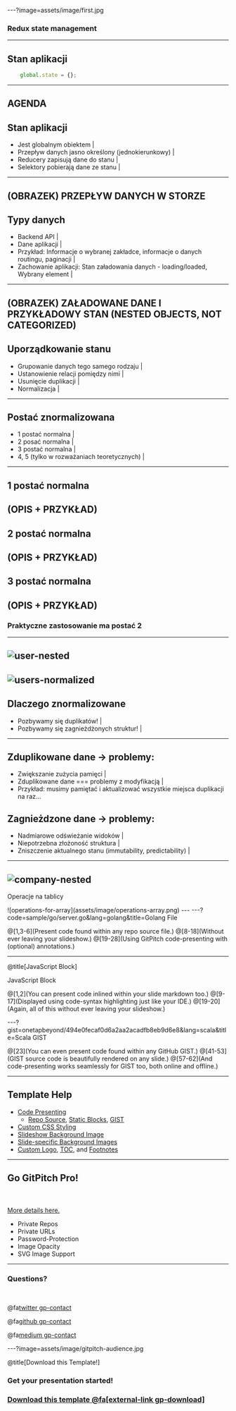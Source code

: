 ---?image=assets/image/first.jpg
### <span class="white">Redux state management</span>
---

## Stan aplikacji
```javascript
    global.state = {};
```
---
AGENDA
---
## Stan aplikacji

- Jest globalnym obiektem |
- Przepływ danych jasno określony (jednokierunkowy) |
- Reducery zapisują dane do stanu |
- Selektory pobierają dane ze stanu |
---
(OBRAZEK) PRZEPŁYW DANYCH W STORZE
--- 
## Typy danych
- Backend API |
- Dane aplikacji |
- Przykład: Informacje o wybranej zakładce, informacje o danych routingu, paginacji | 
- Zachowanie aplikacji: Stan załadowania danych - loading/loaded, Wybrany element |
---
(OBRAZEK) ZAŁADOWANE DANE I PRZYKŁADOWY STAN (NESTED OBJECTS, NOT CATEGORIZED)
---
## Uporządkowanie stanu
- Grupowanie danych tego samego rodzaju |
- Ustanowienie relacji pomiędzy nimi |
- Usunięcie duplikacji |
- Normalizacja |
---
## Postać znormalizowana
- 1 postać normalna | 
- 2 posać normalna | 
- 3 postać normalna |
- 4, 5 (tylko w rozważaniach teoretycznych) |
---
## 1 postać normalna
(OPIS + PRZYKŁAD)
---
## 2 postać normalna
(OPIS + PRZYKŁAD)
---
## 3 postać normalna
(OPIS + PRZYKŁAD)
---
### Praktyczne zastosowanie ma postać 2
---
![user-nested](assets/image/users-nested.png)
--- 
![users-normalized](assets/image/users-normalized.png)
---
## Dlaczego znormalizowane
- Pozbywamy się duplikatów! |
- Pozbywamy się zagnieżdżonych struktur! |
---
## Zduplikowane dane -> problemy: 
- Zwiększanie zużycia pamięci |
- Zduplikowane dane === problemy z modyfikacją |
- Przykład: musimy pamiętać i aktualizować wszystkie miejsca duplikacji na raz...

## Zagnieżdzone dane -> problemy:
- Nadmiarowe odświeżanie widoków | 
- Niepotrzebna złożoność struktura |
- Zniszczenie aktualnego stanu (immutability, predictability) |
---
![company-nested](assets/image/company-employees-nested.png)
---
<p><span class="slide-title">Operacje na tablicy</span></p>
![operations-for-array](assets/image/operations-array.png)
---
---?code=sample/go/server.go&lang=golang&title=Golang File

@[1,3-6](Present code found within any repo source file.)
@[8-18](Without ever leaving your slideshow.)
@[19-28](Using GitPitch code-presenting with (optional) annotations.)

---

@title[JavaScript Block]

<p><span class="slide-title">JavaScript Block</span></p>



@[1,2](You can present code inlined within your slide markdown too.)
@[9-17](Displayed using code-syntax highlighting just like your IDE.)
@[19-20](Again, all of this without ever leaving your slideshow.)

---?gist=onetapbeyond/494e0fecaf0d6a2aa2acadfb8eb9d6e8&lang=scala&title=Scala GIST

@[23](You can even present code found within any GitHub GIST.)
@[41-53](GIST source code is beautifully rendered on any slide.)
@[57-62](And code-presenting works seamlessly for GIST too, both online and offline.)

---

## Template Help

- [Code Presenting](https://github.com/gitpitch/gitpitch/wiki/Code-Presenting)
  + [Repo Source](https://github.com/gitpitch/gitpitch/wiki/Code-Delimiter-Slides), [Static Blocks](https://github.com/gitpitch/gitpitch/wiki/Code-Slides), [GIST](https://github.com/gitpitch/gitpitch/wiki/GIST-Slides) 
- [Custom CSS Styling](https://github.com/gitpitch/gitpitch/wiki/Slideshow-Custom-CSS)
- [Slideshow Background Image](https://github.com/gitpitch/gitpitch/wiki/Background-Setting)
- [Slide-specific Background Images](https://github.com/gitpitch/gitpitch/wiki/Image-Slides#background)
- [Custom Logo](https://github.com/gitpitch/gitpitch/wiki/Logo-Setting), [TOC](https://github.com/gitpitch/gitpitch/wiki/Table-of-Contents), and [Footnotes](https://github.com/gitpitch/gitpitch/wiki/Footnote-Setting)

---

## Go GitPitch Pro!

<br>
<div class="left">
    <i class="fa fa-user-secret fa-5x" aria-hidden="true"> </i><br>
    <a href="https://gitpitch.com/pro-features" class="pro-link">
    More details here.</a>
</div>
<div class="right">
    <ul>
        <li>Private Repos</li>
        <li>Private URLs</li>
        <li>Password-Protection</li>
        <li>Image Opacity</li>
        <li>SVG Image Support</li>
    </ul>
</div>

---

### Questions?

<br>

@fa[twitter gp-contact](@gitpitch)

@fa[github gp-contact](gitpitch)

@fa[medium gp-contact](@gitpitch)

---?image=assets/image/gitpitch-audience.jpg

@title[Download this Template!]

### <span class="white">Get your presentation started!</span>
### [Download this template @fa[external-link gp-download]](https://gitpitch.com/template/download/sunkist)

